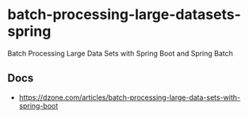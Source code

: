 # batch-processing-large-datasets-spring
Batch Processing Large Data Sets with Spring Boot and Spring Batch

## Docs 
- https://dzone.com/articles/batch-processing-large-data-sets-with-spring-boot
